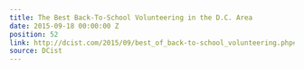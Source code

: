 ```yaml
---
title: The Best Back-To-School Volunteering in the D.C. Area
date: 2015-09-18 00:00:00 Z
position: 52
link: http://dcist.com/2015/09/best_of_back-to-school_volunteering.php#Sept24
source: DCist
---
```


